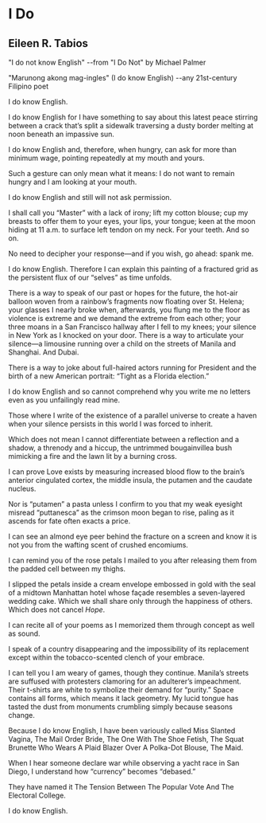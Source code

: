 # I Do
## Eileen R. Tabios
"I do not know English"
--from "I Do Not" by Michael Palmer

"Marunong akong mag-ingles" (I do know English)
--any 21st-century Filipino poet

I do know English.

I do know English for I have something to say about this latest peace stirring
between a crack that’s split a sidewalk traversing a dusty border melting at
noon beneath an impassive sun.

I do know English and, therefore, when hungry, can ask for more than minimum
wage, pointing repeatedly at my mouth and yours.

Such a gesture can only mean what it means: I do not want to remain hungry and
I am looking at your mouth.

I do know English and still will not ask permission.

I shall call you “Master” with a lack of irony; lift my cotton blouse; cup my
breasts to offer them to your eyes, your lips, your tongue; keen at the moon
hiding at 11 a.m. to surface left tendon on my neck. For your teeth. And so
on.

No need to decipher your response—and if you wish, go ahead: spank me.

I do know English. Therefore I can explain this painting of a fractured grid
as the persistent flux of our “selves” as time unfolds.

There is a way to speak of our past or hopes for the future, the hot-air
balloon woven from a rainbow’s fragments now floating over St. Helena; your
glasses I nearly broke when, afterwards, you flung me to the floor as violence
is extreme and we demand the extreme from each other; your three moans in a
San Francisco hallway after I fell to my knees; your silence in New York as I
knocked on your door. There is a way to articulate your silence—a limousine
running over a child on the streets of Manila and Shanghai. And Dubai.

There is a way to joke about full-haired actors running for President and the
birth of a new American portrait: “Tight as a Florida election.”

I do know English and so cannot comprehend why you write me no letters even as
you unfailingly read mine.

Those where I write of the existence of a parallel universe to create a haven
when your silence persists in this world I was forced to inherit.

Which does not mean I cannot differentiate between a reflection and a shadow,
a threnody and a hiccup, the untrimmed bougainvillea bush mimicking a fire and
the lawn lit by a burning cross.

I can prove Love exists by measuring increased blood flow to the brain’s
anterior cingulated cortex, the middle insula, the putamen and the caudate
nucleus.

Nor is “putamen” a pasta unless I confirm to you that my weak eyesight misread
“puttanesca” as the crimson moon began to rise, paling as it ascends for fate
often exacts a price.

I can see an almond eye peer behind the fracture on a screen and know it is
not you from the wafting scent of crushed encomiums.

I can remind you of the rose petals I mailed to you after releasing them from
the padded cell between my thighs.

I slipped the petals inside a cream envelope embossed in gold with the seal of
a midtown Manhattan hotel whose façade resembles a seven-layered wedding cake.
Which we shall share only through the happiness of others. Which does not
cancel _Hope_.

I can recite all of your poems as I memorized them through concept as well as
sound.

I speak of a country disappearing and the impossibility of its replacement
except within the tobacco-scented clench of your embrace.

I can tell you I am weary of games, though they continue. Manila’s streets are
suffused with protesters clamoring for an adulterer’s impeachment. Their
t-shirts are white to symbolize their demand for “purity.” Space contains all
forms, which means it lack geometry. My lucid tongue has tasted the dust from
monuments crumbling simply because seasons change.

Because I do know English, I have been variously called Miss Slanted Vagina,
The Mail Order Bride, The One With The Shoe Fetish, The Squat Brunette Who
Wears A Plaid Blazer Over A Polka-Dot Blouse, The Maid.

When I hear someone declare war while observing a yacht race in San Diego, I
understand how “currency” becomes “debased.”

They have named it The Tension Between The Popular Vote And The Electoral
College.

I do know English.
